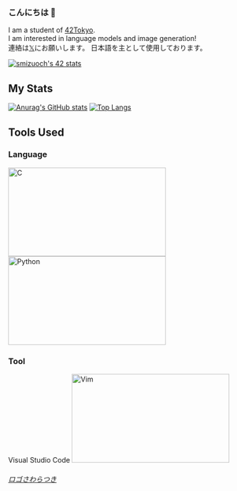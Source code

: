 ### こんにちは 👋

I am a student of [42Tokyo](https://42tokyo.jp/).  
I am interested in language models and image generation!  
連絡は[𝕏](https://twitter.com/ShotaroM8)にお願いします。
日本語を主として使用しております。

[![smizuoch's 42 stats](https://badge42.coday.fr/api/v2/clqlthx6l173001p4lm52sd1t/stats?cursusId=21&coalitionId=308)](https://profile.intra.42.fr/users/smizuoch)

## My Stats
[![Anurag's GitHub stats](https://github-readme-stats.vercel.app/api?username=smizuoch&show_icons=true&theme=merko&count_private=true)](https://github.com/anuraghazra/github-readme-stats)
[![Top Langs](https://github-readme-stats.vercel.app/api/top-langs/?username=smizuoch&layout=donut&theme=merko)](https://github.com/anuraghazra/github-readme-stats)

## Tools Used

### Language
<a href="https://www.open-std.org/jtc1/sc22/wg14/"><img src="https://github.com/SAWARATSUKI/ServiceLogos/blob/main/C/C.png" alt="C" width="320" height="	180"></a>
<a href="https://www.python.org/"><img src="https://github.com/SAWARATSUKI/ServiceLogos/blob/main/Python/Python.png" alt="Python" width="320" height="	180"></a>

### Tool
Visual Studio Code
<a href="https://www.vim.org/"><img src="https://github.com/SAWARATSUKI/ServiceLogos/blob/main/Vim/VIM.png" alt="Vim" width="320" height="	180"></a>



###### [ロゴさわらつき](https://github.com/SAWARATSUKI/ServiceLogos)
